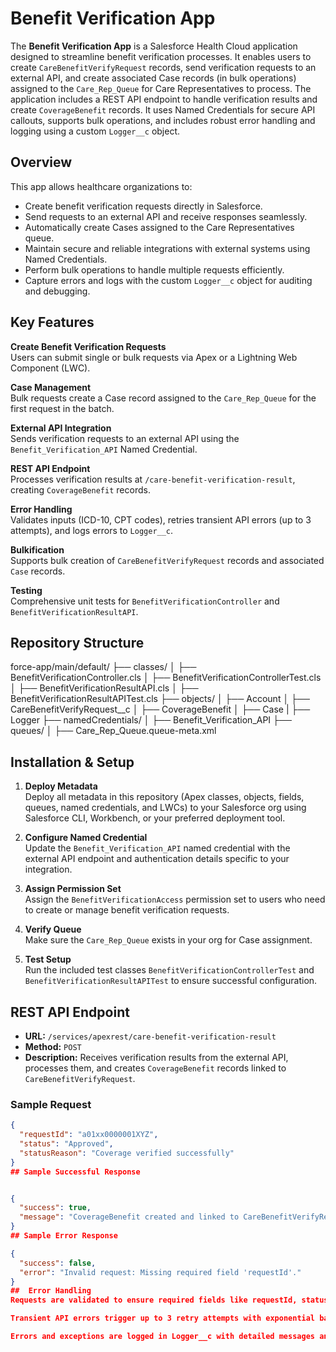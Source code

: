 # Benefit Verification App

The **Benefit Verification App** is a Salesforce Health Cloud application designed to streamline benefit verification processes. It enables users to create `CareBenefitVerifyRequest` records, send verification requests to an external API, and create associated Case records (in bulk operations) assigned to the `Care_Rep_Queue` for Care Representatives to process. The application includes a REST API endpoint to handle verification results and create `CoverageBenefit` records. It uses Named Credentials for secure API callouts, supports bulk operations, and includes robust error handling and logging using a custom `Logger__c` object.

## Overview

This app allows healthcare organizations to:
- Create benefit verification requests directly in Salesforce.
- Send requests to an external API and receive responses seamlessly.
- Automatically create Cases assigned to the Care Representatives queue.
- Maintain secure and reliable integrations with external systems using Named Credentials.
- Perform bulk operations to handle multiple requests efficiently.
- Capture errors and logs with the custom `Logger__c` object for auditing and debugging.

## Key Features

**Create Benefit Verification Requests**  
Users can submit single or bulk requests via Apex or a Lightning Web Component (LWC).

**Case Management**  
Bulk requests create a Case record assigned to the `Care_Rep_Queue` for the first request in the batch.

**External API Integration**  
Sends verification requests to an external API using the `Benefit_Verification_API` Named Credential.

**REST API Endpoint**  
Processes verification results at `/care-benefit-verification-result`, creating `CoverageBenefit` records.

**Error Handling**  
Validates inputs (ICD-10, CPT codes), retries transient API errors (up to 3 attempts), and logs errors to `Logger__c`.

**Bulkification**  
Supports bulk creation of `CareBenefitVerifyRequest` records and associated `Case` records.

**Testing**  
Comprehensive unit tests for `BenefitVerificationController` and `BenefitVerificationResultAPI`.

## Repository Structure

force-app/main/default/
├── classes/
│   ├── BenefitVerificationController.cls
│   ├── BenefitVerificationControllerTest.cls
│   ├── BenefitVerificationResultAPI.cls
│   ├── BenefitVerificationResultAPITest.cls
├── objects/
│   ├── Account
│    ├── CareBenefitVerifyRequest__c
│    ├── CoverageBenefit
│    ├── Case
|    ├── Logger
├── namedCredentials/
│   ├── Benefit_Verification_API
├── queues/
│   ├── Care_Rep_Queue.queue-meta.xml


## Installation & Setup

1. **Deploy Metadata**  
   Deploy all metadata in this repository (Apex classes, objects, fields, queues, named credentials, and LWCs) to your Salesforce org using Salesforce CLI, Workbench, or your preferred deployment tool.

2. **Configure Named Credential**  
   Update the `Benefit_Verification_API` named credential with the external API endpoint and authentication details specific to your integration.

3. **Assign Permission Set**  
   Assign the `BenefitVerificationAccess` permission set to users who need to create or manage benefit verification requests.

4. **Verify Queue**  
   Make sure the `Care_Rep_Queue` exists in your org for Case assignment.

5. **Test Setup**  
   Run the included test classes `BenefitVerificationControllerTest` and `BenefitVerificationResultAPITest` to ensure successful configuration.

## REST API Endpoint

- **URL:** `/services/apexrest/care-benefit-verification-result`
- **Method:** `POST`
- **Description:** Receives verification results from the external API, processes them, and creates `CoverageBenefit` records linked to `CareBenefitVerifyRequest`.

### Sample Request

```json
{
  "requestId": "a01xx0000001XYZ",
  "status": "Approved",
  "statusReason": "Coverage verified successfully"
}
## Sample Successful Response


{
  "success": true,
  "message": "CoverageBenefit created and linked to CareBenefitVerifyRequest a01xx0000001XYZ."
}
## Sample Error Response

{
  "success": false,
  "error": "Invalid request: Missing required field 'requestId'."
}
##  Error Handling
Requests are validated to ensure required fields like requestId, status, and statusReason are present.

Transient API errors trigger up to 3 retry attempts with exponential backoff.

Errors and exceptions are logged in Logger__c with detailed messages and stack traces.
